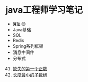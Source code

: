 # java工程师学习笔记<br/>
- **`算法`** :blush:
- Java基础<br/>
- SQL<br/>
- Redis<br/>
- Spring系列框架<br/>
- 消息中间件<br/>
- 分布式<br/>

41. [缺失的第一个正数](https://github.com/WuydClaire/JavaStudyNote/blob/leetcode/bitmap/N41_FirstMissingPositive.java)
209. [长度最小的子数组](https://github.com/WuydClaire/JavaStudyNote/blob/leetcode/double_pointer/N209_MinimumSizeSubarraySum.java)